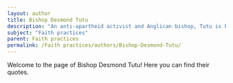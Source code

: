 ```yaml
---
layout: author
title: Bishop Desmond Tutu
description: "An anti-apartheid activist and Anglican bishop, Tutu is known for his advocacy of peace and forgiveness, and his teachings emphasize the importance of faith in social justice."
subject: "Faith practices"
parent: Faith practices
permalink: /Faith practices/authors/Bishop-Desmond-Tutu/
---
```


Welcome to the page of Bishop Desmond Tutu! Here you can find their quotes.
